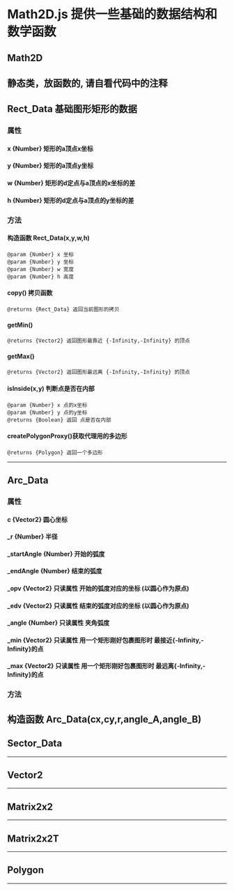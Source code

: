 <!--
 * @LastEditors: Darth_Eternalfaith
-->

# Math2D.js 提供一些基础的数据结构和数学函数

## Math2D
静态类，放函数的, 请自看代码中的注释
---
## Rect_Data 基础图形矩形的数据 
### 属性
#### x {Number} 矩形的a顶点x坐标
#### y {Number} 矩形的a顶点y坐标
#### w {Number} 矩形的d定点与a顶点的x坐标的差
#### h {Number} 矩形的d定点与a顶点的y坐标的差
### 方法
#### 构造函数 Rect_Data(x,y,w,h)   
    @param {Number} x 坐标   
    @param {Number} y 坐标   
    @param {Number} w 宽度   
    @param {Number} h 高度   
#### copy()   拷贝函数   
    @returns {Rect_Data} 返回当前图形的拷贝
  
#### getMin()  
    @returns {Vector2} 返回图形最靠近 {-Infinity,-Infinity} 的顶点

#### getMax()  
    @returns {Vector2} 返回图形最远离 {-Infinity,-Infinity} 的顶点
#### isInside(x,y) 判断点是否在内部   
    @param {Number} x 点的x坐标   
    @param {Number} y 点的y坐标   
    @returns {Boolean} 返回 点是否在内部   
#### createPolygonProxy()获取代理用的多边形    
    @returns {Polygon} 返回一个多边形
---
## Arc_Data
### 属性    
#### c           {Vector2}  圆心坐标
#### _r          {Number}   半径
#### _startAngle {Number}   开始的弧度
#### _endAngle   {Number}   结束的弧度
#### _opv        {Vector2}  只读属性 开始的弧度对应的坐标 (以圆心作为原点)
#### _edv        {Vector2}  只读属性 结束的弧度对应的坐标 (以圆心作为原点)
#### _angle      {Number}   只读属性 夹角弧度
#### _min        {Vector2}  只读属性 用一个矩形刚好包裹图形时 最接近{-Infinity,-Infinity}的点
#### _max        {Vector2}  只读属性 用一个矩形刚好包裹图形时 最远离{-Infinity,-Infinity}的点
### 方法
构造函数 Arc_Data(cx,cy,r,angle_A,angle_B)  
---
## Sector_Data
---
## Vector2
---
## Matrix2x2
---
## Matrix2x2T
---
## Polygon
---
